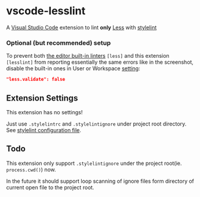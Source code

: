 # vscode-lesslint

A [Visual Studio Code](https://code.visualstudio.com/) extension to lint **only** [Less](http://lesscss.org/) with [stylelint](https://stylelint.io/)

### Optional (but recommended) setup

To prevent both [the editor built-in linters](https://code.visualstudio.com/docs/languages/css#_syntax-verification-linting) `[less]` and this extension `[lesslint]` from reporting essentially the same errors like in the screenshot, disable the built-in ones in User or Workspace [setting](https://code.visualstudio.com/docs/getstarted/settings):

```json
"less.validate": false
```

## Extension Settings

This extension has no settings!

Just use `.stylelintrc` and `.stylelintignore` under project root directory. See [stylelint configuration file](https://stylelint.io/user-guide/example-config/). 

## Todo

This extension only support `.stylelintignore` under the project root(ie. `process.cwd()`) now.

In the future it should support loop scanning of ignore files form directory of current open file to the project root.
